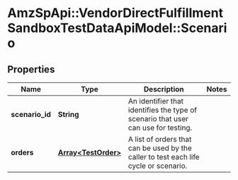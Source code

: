 # AmzSpApi::VendorDirectFulfillmentSandboxTestDataApiModel::Scenario

## Properties
Name | Type | Description | Notes
------------ | ------------- | ------------- | -------------
**scenario_id** | **String** | An identifier that identifies the type of scenario that user can use for testing. | 
**orders** | [**Array&lt;TestOrder&gt;**](TestOrder.md) | A list of orders that can be used by the caller to test each life cycle or scenario. | 


